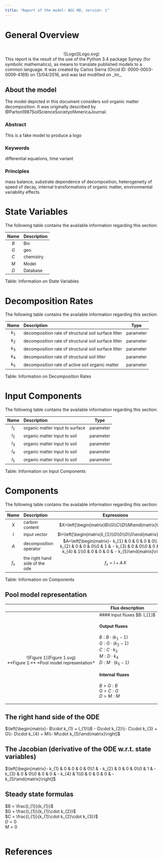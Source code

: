 ```yaml
---
title: "Report of the model: BGC-MD, version: 1"
---
```


# General Overview

<br>
<center>
![Logo](Logo.svg)
</center>
This report is the result of the use of the Python 3.4 package Sympy (for symbolic mathematics), as means to translate published models to a common language. It was created by Carlos Sierra (Orcid ID: 0000-0003-0009-4169) on 13/04/2016, and was last modified on _lm_.

## About the model
The model depicted in this document considers soil organic matter decomposition. It was originally described by @Parton1987SoilScienceSocietyofAmericaJournal.  

### Abstract
This is a fake model to produce a logo

### Keywords
differential equations, time variant

### Principles
mass balance, substrate dependence of decomposition, heterogeneity of speed of decay, internal transformations of organic matter, environmental variability effects

# State Variables
The following table contains the available information regarding this section:

Name|Description
:-----:|:-----
$B$|Bio
$G$|geo
$C$|chemistry
$M$|Model
$D$|Database

Table: Information on State Variables

# Decomposition Rates
The following table contains the available information regarding this section:

Name|Description|Type
:-----:|:-----|:-----:
$k_{1}$|decomposition rate of structural soil surface litter|parameter
$k_{2}$|decomposition rate of structural soil surface litter|parameter
$k_{3}$|decomposition rate of structural soil surface litter|parameter
$k_{4}$|decomposition rate of structural soil litter|parameter
$k_{5}$|decomposition rate of active soil organic matter|parameter

Table: Information on Decomposition Rates

# Input Components
The following table contains the available information regarding this section:

Name|Description|Type
:-----:|:-----|:-----:
$I_{1}$|organic matter input to surface|parameter
$I_{2}$|organic matter input to soil|parameter
$I_{3}$|organic matter input to soil|parameter
$I_{4}$|organic matter input to soil|parameter
$I_{5}$|organic matter input to soil|parameter

Table: Information on Input Components

# Components
The following table contains the available information regarding this section:

Name|Description|Expressions
:-----:|:-----|:-----:
$X$|carbon content|$X=\left[\begin{matrix}B\\G\\C\\D\\M\end{matrix}\right]$
$I$|input vector|$I=\left[\begin{matrix}I_{1}\\0\\0\\0\\0\end{matrix}\right]$
$A$|decomposition operator|$A=\left[\begin{matrix}- k_{1} & 0 & 0 & 0 & 0\\1 & - k_{2} & 0 & 0 & 0\\0 & 1 & - k_{3} & 0 & 0\\0 & 0 & 0 & - k_{4} & 1\\0 & 0 & 0 & 0 & - k_{5}\end{matrix}\right]$
$f_{s}$|the right hand side of the ode|$f_{s}=I+A\,X$

Table: Information on Components


## Pool model representation
<table><thead><tr><th></th><th>Flux description</th></tr></thead><tbody><tr><td align=center, style='vertical-align: middle'>
<br>
<center>
![Figure 1](Figure 1.svg)<br>**Figure 1:** *Pool model representation*<br>
</center>
</td><td align=left style='vertical-align: middle'>
#### Input fluxes
$B: I_{1}$ <br>

#### Output fluxes
$B: B\cdot\left(k_{1} - 1\right)$ <br>$G: G\cdot\left(k_{2} - 1\right)$ <br>$C: C\cdot k_{3}$ <br>$M: D\cdot k_{4}$ <br>$D: M\cdot\left(k_{5} - 1\right)$ <br>

#### Internal fluxes
$B > G: B$ <br>$G > C: G$ <br>$D > M: M$ <br></td></tr></tbody></table>
## The right hand side of the ODE
$\left[\begin{matrix}- B\cdot k_{1} + I_{1}\\B - G\cdot k_{2}\\- C\cdot k_{3} + G\\- D\cdot k_{4} + M\\- M\cdot k_{5}\end{matrix}\right]$

## The Jacobian (derivative of the ODE w.r.t. state variables)
$\left[\begin{matrix}- k_{1} & 0 & 0 & 0 & 0\\1 & - k_{2} & 0 & 0 & 0\\0 & 1 & - k_{3} & 0 & 0\\0 & 0 & 0 & - k_{4} & 1\\0 & 0 & 0 & 0 & - k_{5}\end{matrix}\right]$

## Steady state formulas
$B = \frac{I_{1}}{k_{1}}$ <br>$G = \frac{I_{1}}{k_{1}\cdot k_{2}}$ <br>$C = \frac{I_{1}}{k_{1}\cdot k_{2}\cdot k_{3}}$ <br>$D = 0$ <br>$M = 0$ <br> <br>

# References
